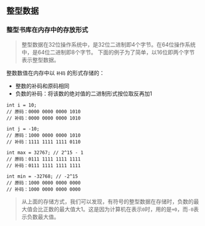 ## 整型数据

### 整型书库在内存中的存放形式

> 整型数据在32位操作系统中，是32位二进制即4个字节。在64位操作系统中，是64位二进制即8个字节。
> 下面的例子为了简单，以16位即两个字节表示整型数据。

整数数值在内存中以 `补码` 的形式存储的：

* 整数的补码和原码相同
* 负数的补码：将该数的绝对值的二进制形式按位取反再加1

```
int i = 10;
// 原码：0000 0000 0000 1010
// 补码：0000 0000 0000 1010

int j = -10;
// 原码：1000 0000 0000 1010
// 补码：1111 1111 1111 0110

int max = 32767; // 2^15 - 1
// 原码：0111 1111 1111 1111
// 补码：0111 1111 1111 1111

int min = -32768; // -2^15
// 原码：1000 0000 0000 0000
// 补码：1000 0000 0000 0000
```

> 从上面的存储方式，我们可以发现，有符号的整型数据在存储时，负数的最大值会比正数的最大值大1。这是因为计算机在表示`0`时，用的是`+0`，而`-0`表示负数最大值。

